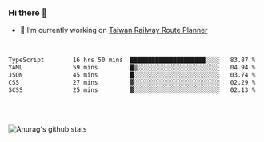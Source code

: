 ### Hi there 👋

- 🔭 I’m currently working on [Taiwan Railway Route Planner](https://github.com/Taiwan-Railway-Route-Planner)

<br/>

<!--START_SECTION:waka-->

```txt
TypeScript        16 hrs 50 mins  █████████████████████░░░░   83.87 %
YAML              59 mins         █▒░░░░░░░░░░░░░░░░░░░░░░░   04.94 %
JSON              45 mins         █░░░░░░░░░░░░░░░░░░░░░░░░   03.74 %
CSS               27 mins         ▓░░░░░░░░░░░░░░░░░░░░░░░░   02.29 %
SCSS              25 mins         ▓░░░░░░░░░░░░░░░░░░░░░░░░   02.13 %
```

<!--END_SECTION:waka-->

<br/>
<br/>

![Anurag's github stats](https://github-readme-stats.vercel.app/api?username=DepickereSven&show_icons=true&theme=tokyonight)



<!--
**DepickereSven/DepickereSven** is a ✨ _special_ ✨ repository because its `README.md` (this file) appears on your GitHub profile.

Here are some ideas to get you started:

- 🔭 I’m currently working on ...
- 🌱 I’m currently learning ...
- 👯 I’m looking to collaborate on ...
- 🤔 I’m looking for help with ...
- 💬 Ask me about ...
- 📫 How to reach me: ...
- 😄 Pronouns: ...
- ⚡ Fun fact: ...
-->
